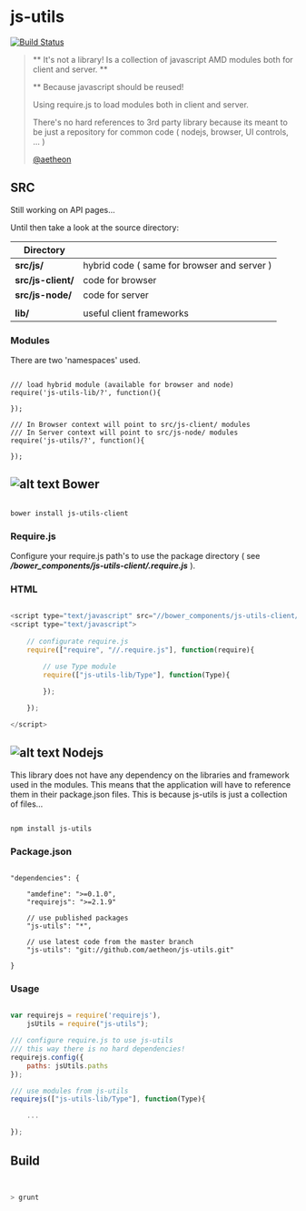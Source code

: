
# js-utils

[![Build Status](https://travis-ci.org/aetheon/js-utils.png?branch=master)](https://travis-ci.org/aetheon/js-utils)

> ** It's not a library! Is a collection of javascript AMD modules both for client and server. ** 
>
> ** Because javascript should be reused!
>
> Using require.js to load modules both in client and server.
>
> There's no hard references to 3rd party library because its meant to be just a repository for common 
> code ( nodejs, browser, UI controls, ... )
>
> [@aetheon](http://twitter.com/aetheon)
>

## SRC

Still working on API pages...

Until then take a look at the source directory:

| Directory             |               |
| --------------------- | ------------- |
| **src/js/**           | hybrid code ( same for browser and server )  |
| **src/js-client/**    | code for browser   |
| **src/js-node/**      | code for server |
|                       |                 |
| **lib/**              | useful client frameworks  |


### Modules

There are two 'namespaces' used.

```

/// load hybrid module (available for browser and node)
require('js-utils-lib/?', function(){
    
});

/// In Browser context will point to src/js-client/ modules
/// In Server context will point to src/js-node/ modules
require('js-utils/?', function(){
    
});

```  





## ![alt text](https://raw.github.com/aetheon/js-utils/master/img/logos/bower.png "Bower") Bower

```

bower install js-utils-client

```

### Require.js

Configure your require.js path's to use the package directory ( see ***/bower_components/js-utils-client/.require.js*** ).

### HTML

``` javascript

<script type="text/javascript" src="//bower_components/js-utils-client/lib/require/require-latest.js"></script>
<script type="text/javascript">
    
    // configurate require.js
    require(["require", "//.require.js"], function(require){

        // use Type module
        require(["js-utils-lib/Type"], function(Type){
            
        });

    });

</script>


```



## ![alt text](https://raw.github.com/aetheon/js-utils/master/img/logos/nodejs.png "Node.js") Nodejs

This library does not have any dependency on the libraries and framework used in the modules. This means 
that the application will have to reference them in their package.json files. This is because js-utils is 
just a collection of files...


```

npm install js-utils

```

### Package.json

```

"dependencies": {

    "amdefine": ">=0.1.0",
    "requirejs": ">=2.1.9"

    // use published packages
    "js-utils": "*",

    // use latest code from the master branch
    "js-utils": "git://github.com/aetheon/js-utils.git"

}

```

### Usage

``` javascript

var requirejs = require('requirejs'),
    jsUtils = require("js-utils");

/// configure require.js to use js-utils
/// this way there is no hard dependencies!
requirejs.config({
    paths: jsUtils.paths
});

/// use modules from js-utils 
requirejs(["js-utils-lib/Type"], function(Type){

    ...

});

```


## Build


 ``` bash


 > grunt

 ```




